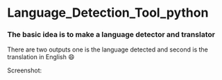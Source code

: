 # Language_Detection_Tool_python

### The basic idea is to make a language detector and translator 

There are two outputs one is the language detected and second is the translation in English :smile:

Screenshot:


